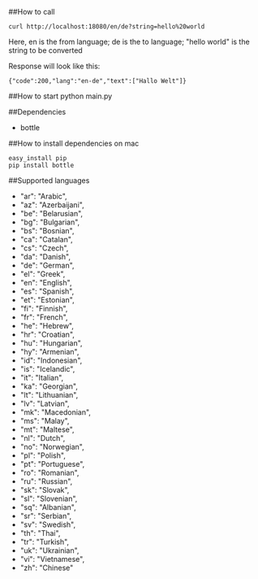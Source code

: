 ##How to call
```
curl http://localhost:18080/en/de?string=hello%20world
```

Here, en is the from language; de is the to language; "hello world" is the string to be converted

Response will look like this:
```
{"code":200,"lang":"en-de","text":["Hallo Welt"]}
```

##How to start
python main.py

##Dependencies
* bottle

##How to install dependencies on mac
```
easy_install pip
pip install bottle
```

##Supported languages
* "ar": "Arabic",
* "az": "Azerbaijani",
* "be": "Belarusian",
* "bg": "Bulgarian",
* "bs": "Bosnian",
* "ca": "Catalan",
* "cs": "Czech",
* "da": "Danish",
* "de": "German",
* "el": "Greek",
* "en": "English",
* "es": "Spanish",
* "et": "Estonian",
* "fi": "Finnish",
* "fr": "French",
* "he": "Hebrew",
* "hr": "Croatian",
* "hu": "Hungarian",
* "hy": "Armenian",
* "id": "Indonesian",
* "is": "Icelandic",
* "it": "Italian",
* "ka": "Georgian",
* "lt": "Lithuanian",
* "lv": "Latvian",
* "mk": "Macedonian",
* "ms": "Malay",
* "mt": "Maltese",
* "nl": "Dutch",
* "no": "Norwegian",
* "pl": "Polish",
* "pt": "Portuguese",
* "ro": "Romanian",
* "ru": "Russian",
* "sk": "Slovak",
* "sl": "Slovenian",
* "sq": "Albanian",
* "sr": "Serbian",
* "sv": "Swedish",
* "th": "Thai",
* "tr": "Turkish",
* "uk": "Ukrainian",
* "vi": "Vietnamese",
* "zh": "Chinese"
